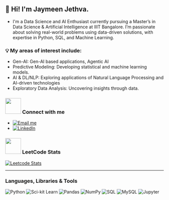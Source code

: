 ## 👋 Hi! I'm Jaymeen Jethva.
- I'm a Data Science and AI Enthusiast currently pursuing a Master’s in Data Science & Artificial Intelligence at IIIT Bangalore. I’m passionate about solving real-world problems using data-driven solutions, with expertise in Python, SQL, and Machine Learning.

### 💡 My areas of interest include:

- Gen-AI: Gen-AI based applications, Agentic AI 
- Predictive Modeling: Developing statistical and machine learning models.
- AI & DL/NLP: Exploring applications of Natural Language Processing and AI-driven technologies
- Exploratory Data Analysis: Uncovering insights through data.

<!--💼 **Currently looking for an internship/job**  -->

<h3 align="left"><img src="https://media.giphy.com/media/MIGbtLZoVjbl0bYbAd/giphy.gif" width="50px"> Connect with me </h3>

- [![Email me](https://img.shields.io/badge/Gmail-D14836?style=for-the-badge&logo=gmail&logoColor=white)](mailto:jayminjethva7317@gmail.com)
- [![LinkedIn](https://img.shields.io/badge/LinkedIn-0077B5?style=for-the-badge&logo=linkedin&logoColor=white)](https://www.linkedin.com/in/jaymeen-jethva/)

<h3 align="left"><img src="https://media.giphy.com/media/MIGbtLZoVjbl0bYbAd/giphy.gif" width="50px"> LeetCode Stats </h3> 

[![Leetcode Stats](https://leetcard.jacoblin.cool/Jaymeen_J)](https://leetcode.com/Jaymeen_J) 

---

### **Languages, Libraries & Tools**
![Python](https://img.shields.io/badge/-Python-3776AB?logo=python&logoColor=white&style=flat)
![Sci-kit Learn](https://img.shields.io/badge/scikit--learn-F7931E?style=flat-square&logo=scikit-learn&logoColor=white)
![Pandas](https://img.shields.io/badge/-Pandas-333333?style=flat&logo=pandas)
![NumPy](https://img.shields.io/badge/Numpy-777BB4?style=for-the-badge&logo=numpy&logoColor=white)
![SQL](https://img.shields.io/badge/-SQL-4479A1?logo=mysql&logoColor=white&style=flat)
![MySQL](https://img.shields.io/badge/-MySQL-005C84?logo=mysql&logoColor=white&style=flat)
![Jupyter](https://img.shields.io/badge/-Jupyter-F37626?logo=jupyter&logoColor=white&style=flat)
